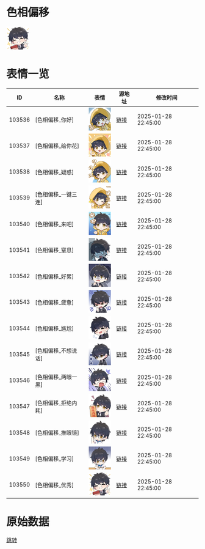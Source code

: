 # 色相偏移

<img src="./cover.png" height="60" alt="cover" />

# 表情一览

|ID|名称|表情|源地址|修改时间|
|----|----|----|----|----|
|103536|[色相偏移_你好]|<img src="./pic/103536_%5B色相偏移_你好%5D.png" height="60" alt="你好"/>|[链接](https://i0.hdslb.com/bfs/garb/e77a20164f8481c15643669f84db1220542867b4.png)|2025-01-28 22:45:00|
|103537|[色相偏移_给你花]|<img src="./pic/103537_%5B色相偏移_给你花%5D.png" height="60" alt="给你花"/>|[链接](https://i0.hdslb.com/bfs/garb/4ffc0b146129d4cc3aa24a4b64a647a855112137.png)|2025-01-28 22:45:00|
|103538|[色相偏移_疑惑]|<img src="./pic/103538_%5B色相偏移_疑惑%5D.png" height="60" alt="疑惑"/>|[链接](https://i0.hdslb.com/bfs/garb/0b91de626f1fdd36f1cc4cba35259905c12553df.png)|2025-01-28 22:45:00|
|103539|[色相偏移_一键三连]|<img src="./pic/103539_%5B色相偏移_一键三连%5D.png" height="60" alt="一键三连"/>|[链接](https://i0.hdslb.com/bfs/garb/7b2894dbdcce1b6d5f7cded9911954481ec078e6.png)|2025-01-28 22:45:00|
|103540|[色相偏移_来吧]|<img src="./pic/103540_%5B色相偏移_来吧%5D.png" height="60" alt="来吧"/>|[链接](https://i0.hdslb.com/bfs/garb/2aff0398a77e5bb6241846fba0b31300b2ab1f03.png)|2025-01-28 22:45:00|
|103541|[色相偏移_窒息]|<img src="./pic/103541_%5B色相偏移_窒息%5D.png" height="60" alt="窒息"/>|[链接](https://i0.hdslb.com/bfs/garb/3e5c32aa227ee36fd39624358d9f44b5f576b44b.png)|2025-01-28 22:45:00|
|103542|[色相偏移_好累]|<img src="./pic/103542_%5B色相偏移_好累%5D.png" height="60" alt="好累"/>|[链接](https://i0.hdslb.com/bfs/garb/1065e1c39e019cb45abc12c69f7a83c92fd64708.png)|2025-01-28 22:45:00|
|103543|[色相偏移_疲惫]|<img src="./pic/103543_%5B色相偏移_疲惫%5D.png" height="60" alt="疲惫"/>|[链接](https://i0.hdslb.com/bfs/garb/45c8e08945d4c1e3fd9f98ad053c620b79a5b9c1.png)|2025-01-28 22:45:00|
|103544|[色相偏移_尴尬]|<img src="./pic/103544_%5B色相偏移_尴尬%5D.png" height="60" alt="尴尬"/>|[链接](https://i0.hdslb.com/bfs/garb/0a0b4a74693ed092a32b4ed372a412e465775560.png)|2025-01-28 22:45:00|
|103545|[色相偏移_不想说话]|<img src="./pic/103545_%5B色相偏移_不想说话%5D.png" height="60" alt="不想说话"/>|[链接](https://i0.hdslb.com/bfs/garb/fb21a8b25ac29ae5d078971464064f7ef0450b26.png)|2025-01-28 22:45:00|
|103546|[色相偏移_两眼一黑]|<img src="./pic/103546_%5B色相偏移_两眼一黑%5D.png" height="60" alt="两眼一黑"/>|[链接](https://i0.hdslb.com/bfs/garb/92e66931b75d4ebcd5a7ab5ff2b397fd1298882a.png)|2025-01-28 22:45:00|
|103547|[色相偏移_拒绝内耗]|<img src="./pic/103547_%5B色相偏移_拒绝内耗%5D.png" height="60" alt="拒绝内耗"/>|[链接](https://i0.hdslb.com/bfs/garb/79cea44d988f718d4d0a028f9301dd646d8c3a44.png)|2025-01-28 22:45:00|
|103548|[色相偏移_推眼镜]|<img src="./pic/103548_%5B色相偏移_推眼镜%5D.png" height="60" alt="推眼镜"/>|[链接](https://i0.hdslb.com/bfs/garb/5c15d8add568cedcf503c69e0645f3809ac2898f.png)|2025-01-28 22:45:00|
|103549|[色相偏移_学习]|<img src="./pic/103549_%5B色相偏移_学习%5D.png" height="60" alt="学习"/>|[链接](https://i0.hdslb.com/bfs/garb/6e13ac829ed4f051315ef395b72d0220c22c7dbd.png)|2025-01-28 22:45:00|
|103550|[色相偏移_优秀]|<img src="./pic/103550_%5B色相偏移_优秀%5D.png" height="60" alt="优秀"/>|[链接](https://i0.hdslb.com/bfs/garb/3d64a132b48361191a5c892886c2f8f6c7c1720e.png)|2025-01-28 22:45:00|

# 原始数据

[跳转](./raw.json)

